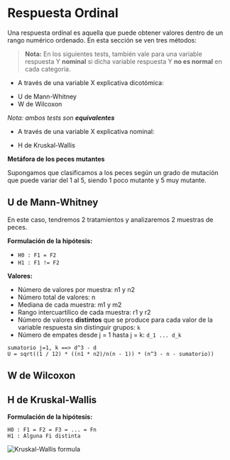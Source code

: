 # Respuesta Ordinal

Una respuesta ordinal es aquella que puede obtener valores dentro de un rango numérico ordenado. En esta sección se ven tres métodos:

> **Nota:** En los siguientes tests, también vale para una variable respuesta Y **nominal** si dicha variable respuesta Y **no es normal** en cada categoría.

- A través de una variable X explicativa dicotómica:

* U de Mann-Whitney
* W de Wilcoxon

_Nota: ambos tests son **equivalentes**_

- A través de una variable X explicativa nominal:

* H de Kruskal-Wallis

**Metáfora de los peces mutantes**

Supongamos que clasificamos a los peces según un grado de mutación que puede variar del 1 al 5, siendo 1 poco mutante y 5 muy mutante.

## U de Mann-Whitney

En este caso, tendremos 2 tratamientos y analizaremos 2 muestras de peces.

**Formulación de la hipótesis:**

- `H0 : F1 = F2`
- `H1 : F1 != F2`

**Valores:**

* Número de valores por muestra: n1 y n2
* Número total de valores: n
* Mediana de cada muestra: m1 y m2
* Rango intercuartílico de cada muestra: r1 y r2
* Número de valores **distintos** que se produce para cada valor de la variable respuesta sin distinguir grupos: `k`
* Número de empates desde j = 1 hasta j = k: `d_1 ... d_k`

```
sumatorio j=1, k ==> d^3 - d
U = sqrt((1 / 12) * ((n1 * n2)/n(n - 1)) * (n^3 - n - sumatorio))
```

## W de Wilcoxon

## H de Kruskal-Wallis

**Formulación de la hipótesis:**

```
H0 : F1 = F2 = F3 = ... = Fn
H1 : Alguna Fi distinta
```

![Kruskal-Wallis formula](/assets/img/kruskal-wallis.svg)
